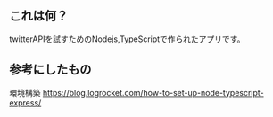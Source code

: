 ## これは何？
twitterAPIを試すためのNodejs,TypeScriptで作られたアプリです。

## 参考にしたもの
環境構築
https://blog.logrocket.com/how-to-set-up-node-typescript-express/